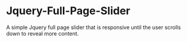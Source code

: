 Jquery-Full-Page-Slider
=======================

A simple Jquery full page slider that is responsive until the user scrolls down to reveal more content.

